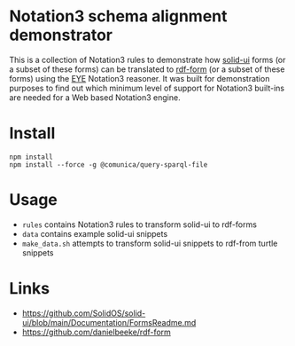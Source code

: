 
# Notation3 schema alignment demonstrator

This is a collection of Notation3 rules to demonstrate how [solid-ui](https://github.com/SolidOS/solid-ui) forms (or
a subset of these forms) can be translated to [rdf-form](https://github.com/danielbeeke/rdf-form) (or a subset of these
forms) using the [EYE](https://github.com/josd/eye) Notation3 reasoner. 
It was built for demonstration purposes to find out which minimum level of 
support for Notation3 built-ins are needed for a Web based Notation3 engine.

# Install

```
npm install
npm install --force -g @comunica/query-sparql-file
```

# Usage

- `rules` contains Notation3 rules to transform solid-ui to rdf-forms
- `data` contains example solid-ui snippets
- `make_data.sh` attempts to transform solid-ui snippets to rdf-from turtle snippets

# Links

- https://github.com/SolidOS/solid-ui/blob/main/Documentation/FormsReadme.md
- https://github.com/danielbeeke/rdf-form
